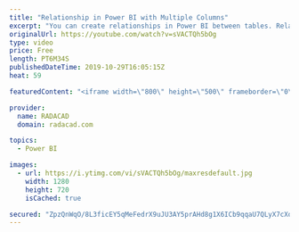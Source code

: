 ```yaml
---
title: "Relationship in Power BI with Multiple Columns"
excerpt: "You can create relationships in Power BI between tables. Relationships are useful for some functions to work across multiple tables and produce the result. Relationship between tables also makes visualization and report elements more efficient, because the result of selection in one chart can affect"
originalUrl: https://youtube.com/watch?v=sVACTQh5bOg
type: video
price: Free
length: PT6M34S
publishedDateTime: 2019-10-29T16:05:15Z
heat: 59

featuredContent: "<iframe width=\"800\" height=\"500\" frameborder=\"0\" src=\"https://www.youtube.com/embed/sVACTQh5bOg\" allow=\"accelerometer; autoplay; encrypted-media; gyroscope; picture-in-picture\" allowfullscreen></iframe>"

provider:
  name: RADACAD
  domain: radacad.com

topics:
  - Power BI

images:
  - url: https://i.ytimg.com/vi/sVACTQh5bOg/maxresdefault.jpg
    width: 1280
    height: 720
    isCached: true

secured: "ZpzQnWqO/8L3ficEY5qMeFedrX9uJU3AY5prAHd8g1X6ICb9qqaU7QLyX7cXomGySYemRv6DufpIMdBW2jDOxO/3bH20MCGR36lW/4k9RXkn4ZKEmFnfFRsRnsnSzTpLPFnpZBrR5vcUXlktpW2ozq/wnLp8Y72Jqm2V2PYrGM6p5dG+ZYWbH7xRwZyAtLeMAEl8BDFLX5HrJ1MossKCrwLnvjb1XKQnHoDpibJ9OUaOEQfboc8wL61WeJOQEZaurYSgYGQO75cVDm7Q8ZnU3OYzqmndHQ3dVtY5+KwUmgRgVNP1cl9Rjlw71Ok5SwjtZl1cvPIzncF1qiEfL57QpTYjLo4U2qRao1FbPSO/T5FzrQATGWEFOaKcQMVjERPNnSBY+vy2FovOhzzggaHR+63F25iQjEdK4aIc/mxspwM=;W3dcG10+tA8LQ3OiNdJR0Q=="
---
```


